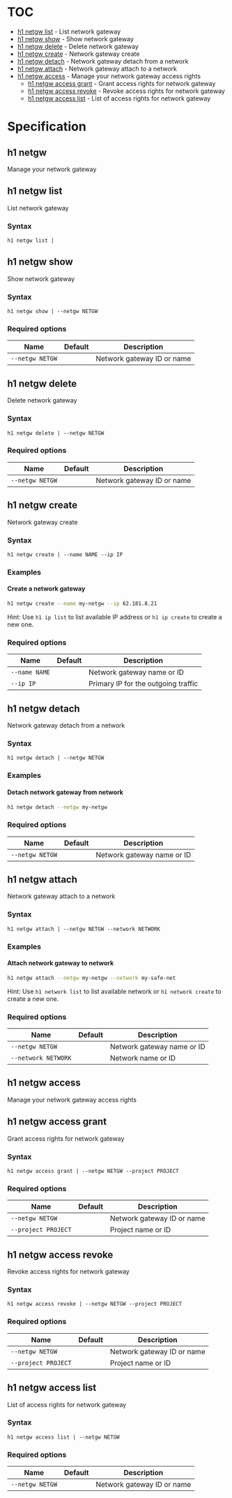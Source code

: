 # TOC

  * [h1 netgw list](#h1-netgw-list) - List network gateway
  * [h1 netgw show](#h1-netgw-show) - Show network gateway
  * [h1 netgw delete](#h1-netgw-delete) - Delete network gateway
  * [h1 netgw create](#h1-netgw-create) - Network gateway create
  * [h1 netgw detach](#h1-netgw-detach) - Network gateway detach from a network
  * [h1 netgw attach](#h1-netgw-attach) - Network gateway attach to a network
  * [h1 netgw access](#h1-netgw-access) - Manage your network gateway access rights
    * [h1 netgw access grant](#h1-netgw-access-grant) - Grant access rights for network gateway
    * [h1 netgw access revoke](#h1-netgw-access-revoke) - Revoke access rights for network gateway
    * [h1 netgw access list](#h1-netgw-access-list) - List of access rights for network gateway


# Specification

## h1 netgw

Manage your network gateway

## h1 netgw list

List network gateway

### Syntax

```h1 netgw list | ```

## h1 netgw show

Show network gateway

### Syntax

```h1 netgw show | --netgw NETGW```

### Required options

| Name | Default | Description |
| ---- | ------- | ----------- |
| ```--netgw NETGW``` |  | Network gateway ID or name |

## h1 netgw delete

Delete network gateway

### Syntax

```h1 netgw delete | --netgw NETGW```

### Required options

| Name | Default | Description |
| ---- | ------- | ----------- |
| ```--netgw NETGW``` |  | Network gateway ID or name |

## h1 netgw create

Network gateway create

### Syntax

```h1 netgw create | --name NAME --ip IP```

### Examples

#### Create a network gateway

```bash
h1 netgw create --name my-netgw --ip 62.181.8.21
```

Hint: Use ```h1 ip list``` to list available IP address or ```h1 ip create``` to create a new one.


### Required options

| Name | Default | Description |
| ---- | ------- | ----------- |
| ```--name NAME``` |  | Network gateway name or ID |
| ```--ip IP``` |  | Primary IP for the outgoing traffic |

## h1 netgw detach

Network gateway detach from a network

### Syntax

```h1 netgw detach | --netgw NETGW```

### Examples

#### Detach network gateway from network

```bash
h1 netgw detach --netgw my-netgw
```

### Required options

| Name | Default | Description |
| ---- | ------- | ----------- |
| ```--netgw NETGW``` |  | Network gateway name or ID |

## h1 netgw attach

Network gateway attach to a network

### Syntax

```h1 netgw attach | --netgw NETGW --network NETWORK```

### Examples

#### Attach network gateway to network

```bash
h1 netgw attach --netgw my-netgw --network my-safe-net
```

Hint: Use ```h1 network list``` to list available network or ```h1 network create``` to create a new one.

### Required options

| Name | Default | Description |
| ---- | ------- | ----------- |
| ```--netgw NETGW``` |  | Network gateway name or ID |
| ```--network NETWORK``` |  | Network name or ID |

## h1 netgw access

Manage your network gateway access rights

## h1 netgw access grant

Grant access rights for network gateway

### Syntax

```h1 netgw access grant | --netgw NETGW --project PROJECT```

### Required options

| Name | Default | Description |
| ---- | ------- | ----------- |
| ```--netgw NETGW``` |  | Network gateway ID or name |
| ```--project PROJECT``` |  | Project name or ID |

## h1 netgw access revoke

Revoke access rights for network gateway

### Syntax

```h1 netgw access revoke | --netgw NETGW --project PROJECT```

### Required options

| Name | Default | Description |
| ---- | ------- | ----------- |
| ```--netgw NETGW``` |  | Network gateway ID or name |
| ```--project PROJECT``` |  | Project name or ID |

## h1 netgw access list

List of access rights for network gateway

### Syntax

```h1 netgw access list | --netgw NETGW```

### Required options

| Name | Default | Description |
| ---- | ------- | ----------- |
| ```--netgw NETGW``` |  | Network gateway ID or name |

